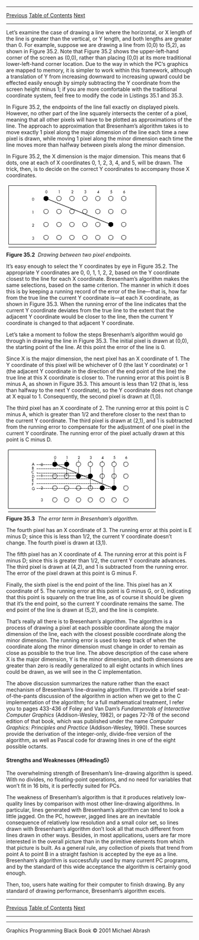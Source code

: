  ------------------------ --------------------------------- --------------------
  [Previous](35-01.html)   [Table of Contents](index.html)   [Next](35-03.html)
  ------------------------ --------------------------------- --------------------

Let’s examine the case of drawing a line where the horizontal, or X
length of the line is greater than the vertical, or Y length, and both
lengths are greater than 0. For example, suppose we are drawing a line
from (0,0) to (5,2), as shown in Figure 35.2. Note that Figure 35.2
shows the upper-left-hand corner of the screen as (0,0), rather than
placing (0,0) at its more traditional lower-left-hand corner location.
Due to the way in which the PC’s graphics are mapped to memory, it is
simpler to work within this framework, although a translation of Y from
increasing downward to increasing upward could be effected easily enough
by simply subtracting the Y coordinate from the screen height minus 1;
if you are more comfortable with the traditional coordinate system, feel
free to modify the code in Listings 35.1 and 35.3.

In Figure 35.2, the endpoints of the line fall exactly on displayed
pixels. However, no other part of the line squarely intersects the
center of a pixel, meaning that all other pixels will have to be plotted
as approximations of the line. The approach to approximation that
Bresenham’s algorithm takes is to move exactly 1 pixel along the major
dimension of the line each time a new pixel is drawn, while moving 1
pixel along the minor dimension each time the line moves more than
halfway between pixels along the minor dimension.

In Figure 35.2, the X dimension is the major dimension. This means that
6 dots, one at each of X coordinates 0, 1, 2, 3, 4, and 5, will be
drawn. The trick, then, is to decide on the correct Y coordinates to
accompany those X coordinates.

![](images/35-02.jpg)\
 **Figure 35.2**  *Drawing between two pixel endpoints.*

It’s easy enough to select the Y coordinates by eye in Figure 35.2. The
appropriate Y coordinates are 0, 0, 1, 1, 2, 2, based on the Y
coordinate closest to the line for each X coordinate. Bresenham’s
algorithm makes the same selections, based on the same criterion. The
manner in which it does this is by keeping a running record of the error
of the line—that is, how far from the true line the current Y coordinate
is—at each X coordinate, as shown in Figure 35.3. When the running error
of the line indicates that the current Y coordinate deviates from the
true line to the extent that the adjacent Y coordinate would be closer
to the line, then the current Y coordinate is changed to that adjacent Y
coordinate.

Let’s take a moment to follow the steps Bresenham’s algorithm would go
through in drawing the line in Figure 35.3. The initial pixel is drawn
at (0,0), the starting point of the line. At this point the error of the
line is 0.

Since X is the major dimension, the next pixel has an X coordinate of 1.
The Y coordinate of this pixel will be whichever of 0 (the last Y
coordinate) or 1 (the adjacent Y coordinate in the direction of the end
point of the line) the true line at this X coordinate is closer to. The
running error at this point is B minus A, as shown in Figure 35.3. This
amount is less than 1/2 (that is, less than halfway to the next Y
coordinate), so the Y coordinate does not change at X equal to 1.
Consequently, the second pixel is drawn at (1,0).

The third pixel has an X coordinate of 2. The running error at this
point is C minus A, which is greater than 1/2 and therefore closer to
the next than to the current Y coordinate. The third pixel is drawn at
(2,1), and 1 is subtracted from the running error to compensate for the
adjustment of one pixel in the current Y coordinate. The running error
of the pixel actually drawn at this point is C minus D.

![](images/35-03.jpg)\
 **Figure 35.3**  *The error term in Bresenham’s algorithm.*

The fourth pixel has an X coordinate of 3. The running error at this
point is E minus D; since this is less than 1/2, the current Y
coordinate doesn’t change. The fourth pixel is drawn at (3,1).

The fifth pixel has an X coordinate of 4. The running error at this
point is F minus D; since this is greater than 1/2, the current Y
coordinate advances. The third pixel is drawn at (4,2), and 1 is
subtracted from the running error. The error of the pixel drawn at this
point is G minus F.

Finally, the sixth pixel is the end point of the line. This pixel has an
X coordinate of 5. The running error at this point is G minus G, or 0,
indicating that this point is squarely on the true line, as of course it
should be given that it’s the end point, so the current Y coordinate
remains the same. The end point of the line is drawn at (5,2), and the
line is complete.

That’s really all there is to Bresenham’s algorithm. The algorithm is a
process of drawing a pixel at each possible coordinate along the major
dimension of the line, each with the closest possible coordinate along
the minor dimension. The running error is used to keep track of when the
coordinate along the minor dimension must change in order to remain as
close as possible to the true line. The above description of the case
where X is the major dimension, Y is the minor dimension, and both
dimensions are greater than zero is readily generalized to all eight
octants in which lines could be drawn, as we will see in the C
implementation.

The above discussion summarizes the nature rather than the exact
mechanism of Bresenham’s line-drawing algorithm. I’ll provide a brief
seat-of-the-pants discussion of the algorithm in action when we get to
the C implementation of the algorithm; for a full mathematical
treatment, I refer you to pages 433-436 of Foley and Van Dam’s
*Fundamentals of Interactive Computer Graphics* (Addison-Wesley, 1982),
or pages 72-78 of the second edition of that book, which was published
under the name *Computer Graphics: Principles and Practice*
(Addison-Wesley, 1990). These sources provide the derivation of the
integer-only, divide-free version of the algorithm, as well as Pascal
code for drawing lines in one of the eight possible octants.

#### Strengths and Weaknesses {#Heading5}

The overwhelming strength of Bresenham’s line-drawing algorithm is
speed. With no divides, no floating-point operations, and no need for
variables that won’t fit in 16 bits, it is perfectly suited for PCs.

The weakness of Bresenham’s algorithm is that it produces relatively
low-quality lines by comparison with most other line-drawing algorithms.
In particular, lines generated with Bresenham’s algorithm can tend to
look a little jagged. On the PC, however, jagged lines are an inevitable
consequence of relatively low resolution and a small color set, so lines
drawn with Bresenham’s algorithm don’t look all that much different from
lines drawn in other ways. Besides, in most applications, users are far
more interested in the overall picture than in the primitive elements
from which that picture is built. As a general rule, any collection of
pixels that trend from point A to point B in a straight fashion is
accepted by the eye as a line. Bresenham’s algorithm is successfully
used by many current PC programs, and by the standard of this wide
acceptance the algorithm is certainly good enough.

Then, too, users hate waiting for their computer to finish drawing. By
any standard of drawing performance, Bresenham’s algorithm excels.

  ------------------------ --------------------------------- --------------------
  [Previous](35-01.html)   [Table of Contents](index.html)   [Next](35-03.html)
  ------------------------ --------------------------------- --------------------

* * * * *

Graphics Programming Black Book © 2001 Michael Abrash
